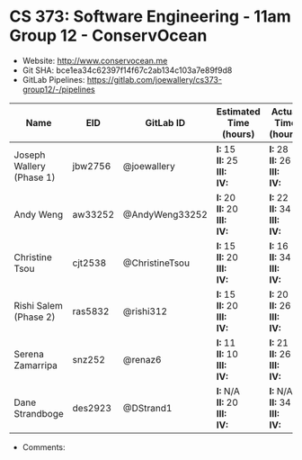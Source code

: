# CS 373: Software Engineering - 11am Group 12 - **ConservOcean**

- Website: http://www.conservocean.me
- Git SHA: bce1ea34c62397f14f67c2ab134c103a7e89f9d8
- GitLab Pipelines: https://gitlab.com/joewallery/cs373-group12/-/pipelines

| Name                            | EID     | GitLab ID      | Estimated Time (hours)                       | Actual Time (hours)                          |
| ------------------------------- | ------- | -------------- | -------------------------------------------- | -------------------------------------------- |
| Joseph Wallery (Phase 1)        | jbw2756 | @joewallery    | **I:** 15<br>**II:** 25<br>**III:**<br>**IV:**  | **I:** 28<br>**II:** 26<br>**III:**<br>**IV:**  |
| Andy Weng                       | aw33252 | @AndyWeng33252 | **I:** 20<br>**II:** 20<br>**III:**<br>**IV:**  | **I:** 22<br>**II:** 34<br>**III:**<br>**IV:**  |
| Christine Tsou                  | cjt2538 | @ChristineTsou | **I:** 15<br>**II:** 20<br>**III:**<br>**IV:**  | **I:** 16<br>**II:** 34<br>**III:**<br>**IV:**  |
| Rishi Salem (Phase 2)           | ras5832 | @rishi312      | **I:** 15<br>**II:** 20<br>**III:**<br>**IV:**  | **I:** 20<br>**II:** 26<br>**III:**<br>**IV:**  |
| Serena Zamarripa                | snz252  | @renaz6        | **I:** 11<br>**II:** 10<br>**III:**<br>**IV:**  | **I:** 21<br>**II:** 26<br>**III:**<br>**IV:**  |
| Dane Strandboge                 | des2923 | @DStrand1      | **I:** N/A<br>**II:** 20<br>**III:**<br>**IV:** | **I:** N/A<br>**II:** 34<br>**III:**<br>**IV:** |

- Comments:
